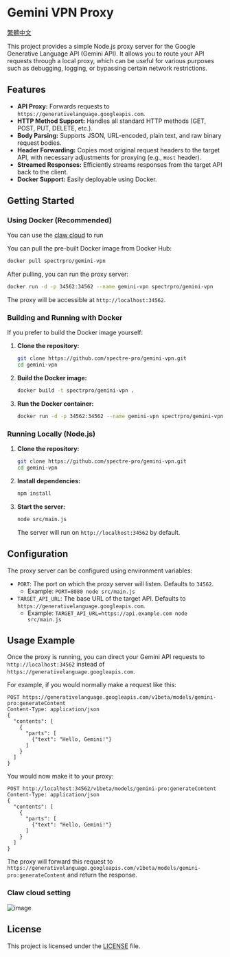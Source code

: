 # Gemini VPN Proxy
[繁體中文](README-TW.md)

This project provides a simple Node.js proxy server for the Google Generative Language API (Gemini API). It allows you to route your API requests through a local proxy, which can be useful for various purposes such as debugging, logging, or bypassing certain network restrictions.

## Features

*   **API Proxy:** Forwards requests to `https://generativelanguage.googleapis.com`.
*   **HTTP Method Support:** Handles all standard HTTP methods (GET, POST, PUT, DELETE, etc.).
*   **Body Parsing:** Supports JSON, URL-encoded, plain text, and raw binary request bodies.
*   **Header Forwarding:** Copies most original request headers to the target API, with necessary adjustments for proxying (e.g., `Host` header).
*   **Streamed Responses:** Efficiently streams responses from the target API back to the client.
*   **Docker Support:** Easily deployable using Docker.

## Getting Started

### Using Docker (Recommended)

You can use the [claw cloud](https://console.run.claw.cloud/signin?link=RGXA3AIOBR4S) to run

You can pull the pre-built Docker image from Docker Hub:

```bash
docker pull spectrpro/gemini-vpn
```

After pulling, you can run the proxy server:

```bash
docker run -d -p 34562:34562 --name gemini-vpn spectrpro/gemini-vpn
```

The proxy will be accessible at `http://localhost:34562`.

### Building and Running with Docker

If you prefer to build the Docker image yourself:

1.  **Clone the repository:**
    ```bash
    git clone https://github.com/spectre-pro/gemini-vpn.git
    cd gemini-vpn
    ```
2.  **Build the Docker image:**
    ```bash
    docker build -t spectrpro/gemini-vpn .
    ```
3.  **Run the Docker container:**
    ```bash
    docker run -d -p 34562:34562 --name gemini-vpn spectrpro/gemini-vpn
    ```

### Running Locally (Node.js)

1.  **Clone the repository:**
    ```bash
    git clone https://github.com/spectre-pro/gemini-vpn.git
    cd gemini-vpn
    ```
2.  **Install dependencies:**
    ```bash
    npm install
    ```
3.  **Start the server:**
    ```bash
    node src/main.js
    ```
    The server will run on `http://localhost:34562` by default.

## Configuration

The proxy server can be configured using environment variables:

*   `PORT`: The port on which the proxy server will listen. Defaults to `34562`.
    *   Example: `PORT=8080 node src/main.js`
*   `TARGET_API_URL`: The base URL of the target API. Defaults to `https://generativelanguage.googleapis.com`.
    *   Example: `TARGET_API_URL=https://api.example.com node src/main.js`

## Usage Example

Once the proxy is running, you can direct your Gemini API requests to `http://localhost:34562` instead of `https://generativelanguage.googleapis.com`.

For example, if you would normally make a request like this:

```
POST https://generativelanguage.googleapis.com/v1beta/models/gemini-pro:generateContent
Content-Type: application/json
{
  "contents": [
    {
      "parts": [
        {"text": "Hello, Gemini!"}
      ]
    }
  ]
}
```

You would now make it to your proxy:

```
POST http://localhost:34562/v1beta/models/gemini-pro:generateContent
Content-Type: application/json
{
  "contents": [
    {
      "parts": [
        {"text": "Hello, Gemini!"}
      ]
    }
  ]
}
```

The proxy will forward this request to `https://generativelanguage.googleapis.com/v1beta/models/gemini-pro:generateContent` and return the response.

### Claw cloud setting

![image](https://github.com/user-attachments/assets/c1dd1a51-18da-47a6-870a-0f3ecc615055)


## License

This project is licensed under the [LICENSE](LICENSE) file.
